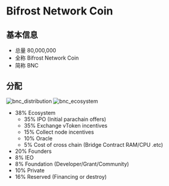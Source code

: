 # Bifrost Network Coin
## 基本信息
- 总量 80,000,000
- 全称 Bifrost Network Coin
- 简称 BNC

## 分配
<img :src="$withBase('/zh/bnc_distribution.png')" alt="bnc_distribution" />
<img :src="$withBase('/zh/bnc_ecosystem.png')" alt="bnc_ecosystem" />

- 38% Ecosystem
    - 35% IPO (Initial parachain offers)
    - 35% Exchange vToken incentives
    - 15% Collect node incentives
    - 10% Oracle
    - 5% Cost of cross chain (Bridge Contract RAM/CPU .etc)
- 20% Founders
- 8% IEO
- 8% Foundation (Developer/Grant/Community)
- 10% Private
- 16% Reserved (Financing or destroy)
